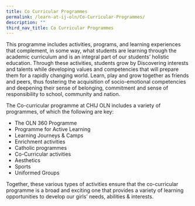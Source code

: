 ```yaml
---
title: Co Curricular Programmes
permalink: /learn-at-ij-oln/Co-Curricular-Programmes/
description: ""
third_nav_title: Co Curricular Programmes
---
```


This programme includes activities, programs, and learning experiences that complement, in some way, what students are learning through the academic curriculum and is an integral part of our students’ holistic education. Through these activities, students grow by
Discovering interests and talents while developing values and competencies that will prepare them for a rapidly changing world. 
Learn, play and grow together as friends and peers, thus  fostering the acquisition of socio-emotional competencies and deepening their sense of belonging, commitment and sense of responsibility to school, community and nation.

The Co-curricular programme at CHIJ OLN includes a variety of programmes, of which the following are key:
* The OLN 360 Programme
* Programme for Active Learning
* Learning Journeys & Camps
* Enrichment activities
* Catholic programmes
* Co-Curricular activities
* Aesthetics
* Sports
* Uniformed Groups

Together, these various types of activities ensure that the co-curricular programme is a broad and exciting one that provides a variety of learning opportunities to develop our girls’ needs, abilities & interests.